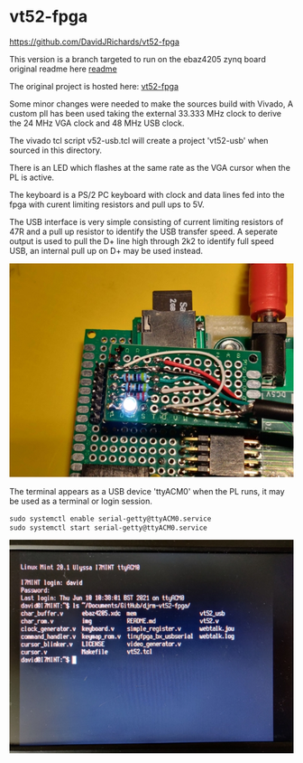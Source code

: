 # vt52-fpga

https://github.com/DavidJRichards/vt52-fpga

This version is a branch targeted to run on the ebaz4205 zynq board
original readme here [readme](./vt52-fpga.md)

The original project is hosted here: [vt52-fpga](https://github.com/AndresNavarro82/vt52-fpga)

Some minor changes were needed to make the sources build with Vivado, A custom pll has been used taking the external 33.333 MHz clock to derive the 24 MHz VGA clock and 48 MHz USB clock.

The vivado tcl script v52-usb.tcl will create a project 'vt52-usb' when sourced in this directory.

There is an LED which flashes at the same rate as the VGA cursor when the PL is active.

The keyboard is a PS/2 PC keyboard with clock and data lines fed into the fpga with curent limiting resistors and pull ups to 5V.

The USB interface is very simple consisting of current limiting resistors of 47R and a pull up resistor to identify the USB transfer speed. A seperate output is used to pull the D+ line high through 2k2 to identify full speed USB, an internal pull up on D+ may be used instead.

![USB interface](./img/USB-UART-interface.jpg)

The terminal appears as a USB device 'ttyACM0' when the PL runs, it may be used as a terminal or login session.

```
sudo systemctl enable serial-getty@ttyACM0.service
sudo systemctl start serial-getty@ttyACM0.service
```

![VGA Login session](./img/USB-ttyACM0-login.jpg)




